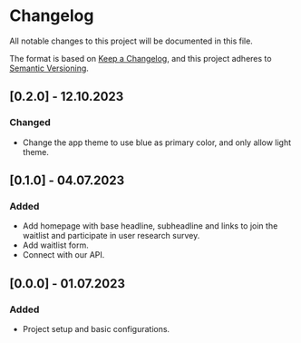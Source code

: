 # Changelog

All notable changes to this project will be documented in this file.

The format is based on [Keep a Changelog](https://keepachangelog.com/en/1.0.0/),
and this project adheres to [Semantic Versioning](https://semver.org/spec/v2.0.0.html).

## [0.2.0] - 12.10.2023

### Changed

- Change the app theme to use blue as primary color, and only allow light theme.

## [0.1.0] - 04.07.2023

### Added

- Add homepage with base headline, subheadline and links to join the waitlist and participate in user research survey.
- Add waitlist form.
- Connect with our API.

## [0.0.0] - 01.07.2023

### Added

- Project setup and basic configurations.
